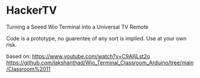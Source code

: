 # HackerTV
 Turning a Seeed Wio Terminal into a Universal TV Remote
 
 Code is a prototype, no guarentee of any sort is implied. Use at your own risk.
 
 based on:
 https://www.youtube.com/watch?v=C9AlljLst2o
 https://github.com/lakshanthad/Wio_Terminal_Classroom_Arduino/tree/main/Classroom%2011
